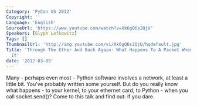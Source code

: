 ```yaml
---
Category: 'PyCon US 2012'
Copyright: ''
Language: 'English'
SourceUrl: 'https://www.youtube.com/watch?v=Xk6gQ6s2QjU'
Speakers: [Glyph Lefkowitz]
Tags: []
ThumbnailUrl: 'http://img.youtube.com/vi/Xk6gQ6s2QjU/hqdefault.jpg'
Title: 'Through The Ether And Back Again: What Happens To A Packet When You Send
  It'
date: '2012-03-09'
---
```

Many - perhaps even most - Python software involves a network, at least a
little bit. You've probably written some yourself. But do you really know what
happens - to your kernel, to your ethernet card, to Python - when you call
socket.send()? Come to this talk and find out: if you dare.
